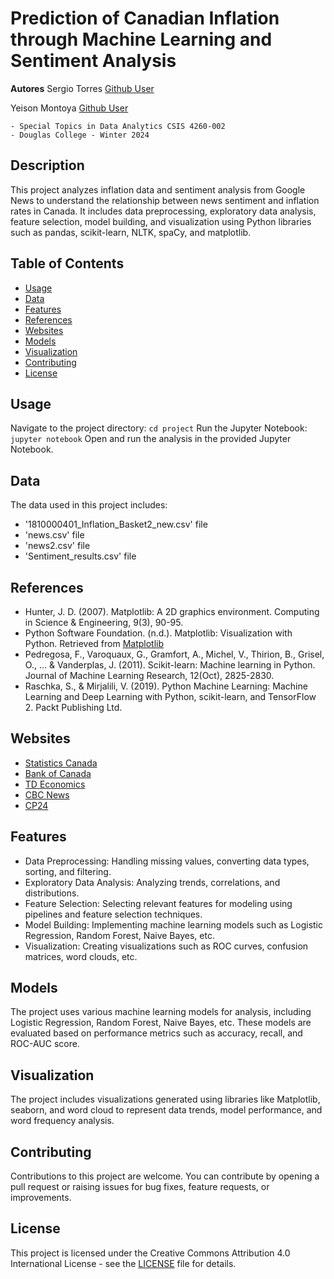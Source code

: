 # **Prediction of Canadian Inflation through Machine Learning and Sentiment Analysis**

**Autores**
Sergio Torres
[Github User](https://github.com/xstorresm) 

Yeison Montoya
[Github User](https://github.com/yeisonmontoya1815) 

    - Special Topics in Data Analytics CSIS 4260-002
    - Douglas College - Winter 2024
    
## Description

This project analyzes inflation data and sentiment analysis from Google News to understand the relationship between news sentiment and inflation rates in Canada. It includes data preprocessing, exploratory data analysis, feature selection, model building, and visualization using Python libraries such as pandas, scikit-learn, NLTK, spaCy, and matplotlib.

## Table of Contents

- [Usage](#usage)
- [Data](#data)
- [Features](#features)
- [References](#references)
- [Websites](#websites)
- [Models](#models)
- [Visualization](#visualization)
- [Contributing](#contributing)
- [License](#license)

## Usage

Navigate to the project directory: `cd project`
Run the Jupyter Notebook: `jupyter notebook`
Open and run the analysis in the provided Jupyter Notebook.

## Data
The data used in this project includes:
- '1810000401_Inflation_Basket2_new.csv' file
- 'news.csv' file
- 'news2.csv' file
- 'Sentiment_results.csv' file

## References

- Hunter, J. D. (2007). Matplotlib: A 2D graphics environment. Computing in Science & Engineering, 9(3), 90-95.
- Python Software Foundation. (n.d.). Matplotlib: Visualization with Python. Retrieved from [Matplotlib](https://matplotlib.org/)
- Pedregosa, F., Varoquaux, G., Gramfort, A., Michel, V., Thirion, B., Grisel, O., ... & Vanderplas, J. (2011). Scikit-learn: Machine learning in Python. Journal of Machine Learning Research, 12(Oct), 2825-2830.
- Raschka, S., & Mirjalili, V. (2019). Python Machine Learning: Machine Learning and Deep Learning with Python, scikit-learn, and TensorFlow 2. Packt Publishing Ltd.

## Websites

- [Statistics Canada](https://news.google.com/articles/CBMiVGh0dHBzOi8vd3d3LnN0YXRjYW4uZ2MuY2EvbzEvZW4vcGx1cy8zMDk2LXNuYXBzaG90LWhvdy1pbmZsYXRpb24tYWZmZWN0aW5nLWNhbmFkaWFuc9IBAA?hl=en-CA&gl=CA&ceid=CA%3Aen)
- [Bank of Canada](https://news.google.com/articles/CBMiVGh0dHBzOi8vd3d3LmJhbmtvZmNhbmFkYS5jYS8yMDIyLzEwL3doYXRzLWhhcHBlbmluZy10by1pbmZsYXRpb24tYW5kLXdoeS1pdC1tYXR0ZXJzL9IBAA?hl=en-CA&gl=CA&ceid=CA%3Aen)
- [TD Economics](https://news.google.com/articles/CBMiMWh0dHBzOi8vZWNvbm9taWNzLnRkLmNvbS9jYS1pbmZsYXRpb24tbmV3LXZpbnRhZ2XSAQA?hl=en-CA&gl=CA&ceid=CA%3Aen)
- [CBC News](https://news.google.com/articles/CBMiQWh0dHBzOi8vd3d3LmNiYy5jYS9uZXdzL2J1c2luZXNzL2luZmxhdGlvbi1qYW51YXJ5LTIwMjQtMS43MTE5Nzk20gEgaHR0cHM6Ly93d3cuY2JjLmNhL2FtcC8xLjcxMTk3OTY?hl=en-CA&gl=CA&ceid=CA%3Aen)
- [CP24](https://news.google.com/articles/CBMidWh0dHBzOi8vd3d3LmNwMjQuY29tL25ld3MvdW5hbWJpZ3VvdXNseS1nb29kLWluZmxhdGlvbi1zbG93cy1pbi1mZWJydWFyeS1hcy1wcmljZS1ncm93dGgtdW5leHBlY3RlZGx5LWVhc2VzLTEuNjgxMzE0M9IBAA?hl=en-CA&gl=CA&ceid=CA%3Aen)

## Features
- Data Preprocessing: Handling missing values, converting data types, sorting, and filtering.
- Exploratory Data Analysis: Analyzing trends, correlations, and distributions.
- Feature Selection: Selecting relevant features for modeling using pipelines and feature selection techniques.
- Model Building: Implementing machine learning models such as Logistic Regression, Random Forest, Naive Bayes, etc.
- Visualization: Creating visualizations such as ROC curves, confusion matrices, word clouds, etc.

## Models
The project uses various machine learning models for analysis, including Logistic Regression, Random Forest, Naive Bayes, etc. These models are evaluated based on performance metrics such as accuracy, recall, and ROC-AUC score.

## Visualization
The project includes visualizations generated using libraries like Matplotlib, seaborn, and word cloud to represent data trends, model performance, and word frequency analysis.

## Contributing
Contributions to this project are welcome. You can contribute by opening a pull request or raising issues for bug fixes, feature requests, or improvements.

## License
This project is licensed under the Creative Commons Attribution 4.0 International License - see the [LICENSE](LICENSE) file for details.
